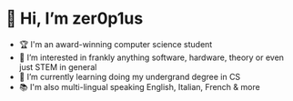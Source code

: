 # 👋 Hi, I’m zer0p1us
- 🏆 I'm an award-winning computer science student
- 👀 I’m interested in frankly anything software, hardware, theory or even just STEM in general
- 🌱 I’m currently learning doing my undergrand degree in CS
- 📚 I'm also multi-lingual speaking English, Italian, French & more
<!---
- 📫 How to reach me
  - twitter:
--->

<!---
zer0p1us/zer0p1us is a ✨ special ✨ repository because its `README.md` (this file) appears on your GitHub profile.
You can click the Preview link to take a look at your changes.
--->
